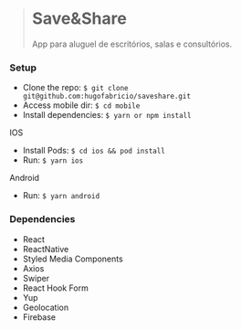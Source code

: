 > # Save&Share
>
> App para aluguel de escritórios, salas e consultórios.

### Setup

- Clone the repo: `$ git clone git@github.com:hugofabricio/saveshare.git`
- Access mobile dir: `$ cd mobile`
- Install dependencies: `$ yarn or npm install`

IOS

- Install Pods: `$ cd ios && pod install`
- Run: `$ yarn ios`

Android

- Run: `$ yarn android`

### Dependencies

- React
- ReactNative
- Styled Media Components
- Axios
- Swiper
- React Hook Form
- Yup
- Geolocation
- Firebase